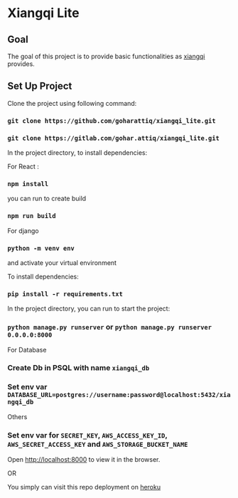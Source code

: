 # Xiangqi Lite

## Goal

The goal of this project is to provide basic functionalities as [xiangqi](https://xiangqi.com) provides.

## Set Up Project

Clone the project using following command:

### `git clone https://github.com/goharattiq/xiangqi_lite.git`
### `git clone https://gitlab.com/gohar.attiq/xiangqi_lite.git`

In the project directory, to install dependencies:

For React :

### `npm install`

you can run to create build

### `npm run build`

For django

### `python -m venv env`

and activate your virtual environment

To install dependencies:

### `pip install -r requirements.txt`

In the project directory, you can run to start the project:

### `python manage.py runserver` or `python manage.py runserver 0.0.0.0:8000`

For Database

### Create Db in PSQL with name `xiangqi_db`

### Set env var `DATABASE_URL=postgres://username:password@localhost:5432/xiangqi_db`

Others 

### Set env var for `SECRET_KEY`, `AWS_ACCESS_KEY_ID`, `AWS_SECRET_ACCESS_KEY` and `AWS_STORAGE_BUCKET_NAME`

Open [http://localhost:8000](http://localhost:8000) to view it in the browser.

OR

You simply can visit this repo deployment on [heroku](https://xiangqi-lite.herokuapp.com)
